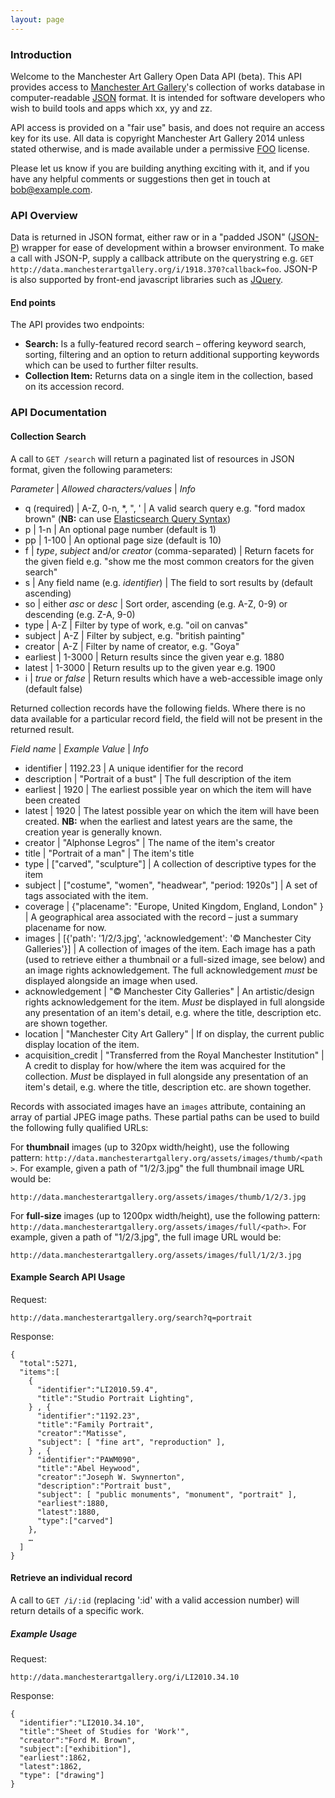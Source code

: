 ```yaml
---
layout: page
---
```

### Introduction

Welcome to the Manchester Art Gallery Open Data API (beta). This API provides access to [Manchester Art Gallery]'s collection of works database in computer-readable [JSON] format. It is intended for software developers who wish to build tools and apps which xx, yy and zz.

API access is provided on a "fair use" basis, and does not require an access key for its use. All data is copyright Manchester Art Gallery 2014 unless stated otherwise, and is made available under a permissive [FOO] license.

Please let us know if you are building anything exciting with it, and if you have any helpful comments or suggestions then get in touch at [bob@example.com](mailto:bob@example.com).

### API Overview

Data is returned in JSON format, either raw or in a "padded JSON" ([JSON-P]) wrapper for ease of development within a browser environment. To make a call with JSON-P, supply a callback attribute on the querystring e.g. `GET http://data.manchesterartgallery.org/i/1918.370?callback=foo`. JSON-P is also supported by front-end javascript libraries such as [JQuery].

#### End points

The API provides two endpoints:

  - __Search:__ Is a fully-featured record search – offering keyword search, sorting, filtering and an option to return additional supporting keywords which can be used to further filter results.
  - __Collection Item:__ Returns data on a single item in the collection, based on its accession record.

### API Documentation

#### Collection Search

A call to `GET /search` will return a paginated list of resources in JSON format, given the following parameters:

*Parameter* | *Allowed characters/values* | *Info*
- q (required) | A-Z, 0-n, *, ", ' | A valid search query e.g. "ford madox brown" (__NB:__ can use [Elasticsearch Query Syntax](EQS))
- p | 1-n | An optional page number (default is 1)
- pp | 1-100 | An optional page size (default is 10)
- f | _type_, _subject_ and/or _creator_ (comma-separated) | Return facets for the given field e.g. "show me the most common creators for the given search"
- s | Any field name (e.g. _identifier_) | The field to sort results by (default ascending)
- so | either _asc_ or _desc_ | Sort order, ascending (e.g. A-Z, 0-9) or descending (e.g. Z-A, 9-0)
- type | A-Z | Filter by type of work, e.g. "oil on canvas"
- subject | A-Z | Filter by subject, e.g. "british painting"
- creator | A-Z | Filter by name of creator, e.g. "Goya"
- earliest | 1-3000 | Return results since the given year e.g. 1880
- latest | 1-3000 | Return results up to the given year e.g. 1900
- i | _true_ or _false_ | Return results which have a web-accessible image only (default false)

Returned collection records have the following fields. Where there is no data available for a particular record field, the field will not be present in the returned result.

*Field name* | *Example Value* | *Info*
- identifier | 1192.23 | A unique identifier for the record
- description | "Portrait of a bust" | The full description of the item
- earliest | 1920 | The earliest possible year on which the item will have been created
- latest | 1920 | The latest possible year on which the item will have been created. __NB:__ when the earliest and latest years are the same, the creation year is generally known.
- creator | "Alphonse Legros" | The name of the item's creator
- title | "Portrait of a man" | The item's title
- type | ["carved", "sculpture"] | A collection of descriptive types for the item
- subject | ["costume", "women", "headwear", "period: 1920s"] | A set of tags associated with the item.
- coverage | {"placename": "Europe, United Kingdom, England, London" } | A geographical area associated with the record – just a summary placename for now.
- images | [{'path': '1/2/3.jpg', 'acknowledgement': '© Manchester City Galleries'}] | A collection of images of the item. Each image has a path (used to retrieve either a thumbnail or a full-sized image, see below) and an image rights acknowledgement. The full acknowledgement *must* be displayed alongside an image when used.
- acknowledgement | "© Manchester City Galleries" | An artistic/design rights acknowledgement for the item. *Must* be displayed in full alongside any presentation of an item's detail, e.g. where the title, description etc. are shown together.
- location | "Manchester City Art Gallery" | If on display, the current public display location of the item.
- acquisition_credit | "Transferred from the Royal Manchester Institution" | A credit to display for how/where the item was acquired for the collection. *Must* be displayed in full alongside any presentation of an item's detail, e.g. where the title, description etc. are shown together.

Records with associated images have an `images` attribute, containing an array of partial JPEG image paths. These partial paths can be used to build the following fully qualified URLs:

For __thumbnail__ images (up to 320px width/height), use the following pattern: `http://data.manchesterartgallery.org/assets/images/thumb/<path>`.  For example, given a path of "1/2/3.jpg" the full thumbnail image URL would be:

    http://data.manchesterartgallery.org/assets/images/thumb/1/2/3.jpg

For __full-size__ images (up to 1200px width/height), use the following pattern: `http://data.manchesterartgallery.org/assets/images/full/<path>`. For example, given a path of "1/2/3.jpg", the full image URL would be:

    http://data.manchesterartgallery.org/assets/images/full/1/2/3.jpg

#### Example Search API Usage

Request:

    http://data.manchesterartgallery.org/search?q=portrait

Response:

    {
      "total":5271,
      "items":[
        {
          "identifier":"LI2010.59.4",
          "title":"Studio Portrait Lighting",
        } , {
          "identifier":"1192.23",
          "title":"Family Portrait",
          "creator":"Matisse",
          "subject": [ "fine art", "reproduction" ],
        } , {
          "identifier":"PAWM090",
          "title":"Abel Heywood",
          "creator":"Joseph W. Swynnerton",
          "description":"Portrait bust",
          "subject": [ "public monuments", "monument", "portrait" ],
          "earliest":1880,
          "latest":1880,
          "type":["carved"]
        },
        …
      ]
    }

#### Retrieve an individual record

A call to `GET /i/:id` (replacing ':id' with a valid accession number) will return details of a specific work.

##### Example Usage

Request:

    http://data.manchesterartgallery.org/i/LI2010.34.10

Response:

    {
      "identifier":"LI2010.34.10",
      "title":"Sheet of Studies for 'Work'",
      "creator":"Ford M. Brown",
      "subject":["exhibition"],
      "earliest":1862,
      "latest":1862,
      "type": ["drawing"]
    }

[Manchester Art Gallery]: http://manchestergalleries.org
[JSON]: http://json.org
[JSON-P]: http://json-p.org/
[JQuery]: https://jquery.org/
[FOO]: http://example.com
[EQS]: http://www.elasticsearch.org/guide/en/elasticsearch/reference/current/query-dsl-query-string-query.html#query-string-syntax
